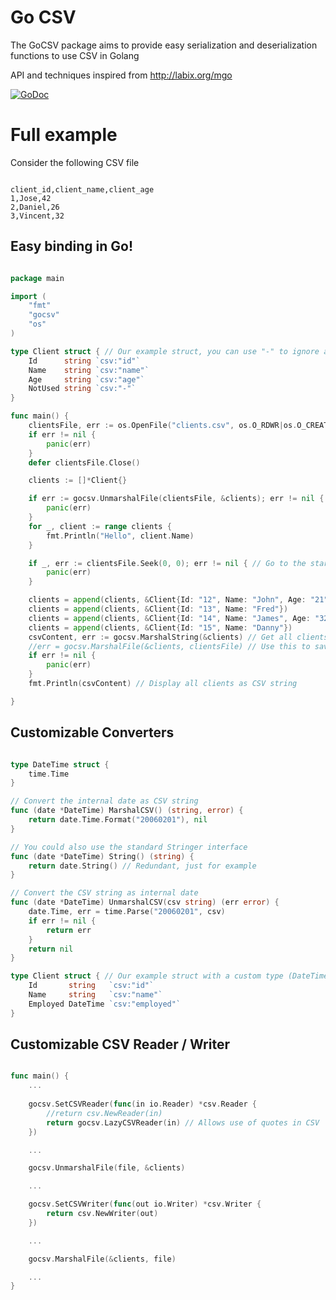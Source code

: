 Go CSV
=====

The GoCSV package aims to provide easy serialization and deserialization functions to use CSV in Golang

API and techniques inspired from http://labix.org/mgo

[![GoDoc](https://godoc.org/github.com/gocarina/gocsv?status.png)](https://godoc.org/github.com/gocarina/gocsv)

Full example
=====

Consider the following CSV file

```csv

client_id,client_name,client_age
1,Jose,42
2,Daniel,26
3,Vincent,32

```

Easy binding in Go!
---

```go

package main

import (
	"fmt"
	"gocsv"
	"os"
)

type Client struct { // Our example struct, you can use "-" to ignore a field
	Id      string `csv:"id"`
	Name    string `csv:"name"`
	Age     string `csv:"age"`
	NotUsed string `csv:"-"`
}

func main() {
	clientsFile, err := os.OpenFile("clients.csv", os.O_RDWR|os.O_CREATE, os.ModePerm)
	if err != nil {
		panic(err)
	}
	defer clientsFile.Close()

	clients := []*Client{}

	if err := gocsv.UnmarshalFile(clientsFile, &clients); err != nil { // Load clients from file
		panic(err)
	}
	for _, client := range clients {
		fmt.Println("Hello", client.Name)
	}

	if _, err := clientsFile.Seek(0, 0); err != nil { // Go to the start of the file
		panic(err)
	}

	clients = append(clients, &Client{Id: "12", Name: "John", Age: "21"}) // Add clients
	clients = append(clients, &Client{Id: "13", Name: "Fred"})
	clients = append(clients, &Client{Id: "14", Name: "James", Age: "32"})
	clients = append(clients, &Client{Id: "15", Name: "Danny"})
	csvContent, err := gocsv.MarshalString(&clients) // Get all clients as CSV string
	//err = gocsv.MarshalFile(&clients, clientsFile) // Use this to save the CSV back to the file
	if err != nil {
		panic(err)
	}
	fmt.Println(csvContent) // Display all clients as CSV string

}

```

Customizable Converters
---

```go

type DateTime struct {
	time.Time
}

// Convert the internal date as CSV string
func (date *DateTime) MarshalCSV() (string, error) {
	return date.Time.Format("20060201"), nil
}

// You could also use the standard Stringer interface 
func (date *DateTime) String() (string) {
	return date.String() // Redundant, just for example
}

// Convert the CSV string as internal date
func (date *DateTime) UnmarshalCSV(csv string) (err error) {
	date.Time, err = time.Parse("20060201", csv)
	if err != nil {
		return err
	}
	return nil
}

type Client struct { // Our example struct with a custom type (DateTime)
	Id       string   `csv:"id"`
	Name     string   `csv:"name"`
	Employed DateTime `csv:"employed"`
}

```

Customizable CSV Reader / Writer
---

```go

func main() {
	...
	
	gocsv.SetCSVReader(func(in io.Reader) *csv.Reader {
    	//return csv.NewReader(in)
    	return gocsv.LazyCSVReader(in) // Allows use of quotes in CSV
    })

    ...

    gocsv.UnmarshalFile(file, &clients)

    ...

    gocsv.SetCSVWriter(func(out io.Writer) *csv.Writer {
    	return csv.NewWriter(out)
    })

    ...

    gocsv.MarshalFile(&clients, file)

	...
}

```
